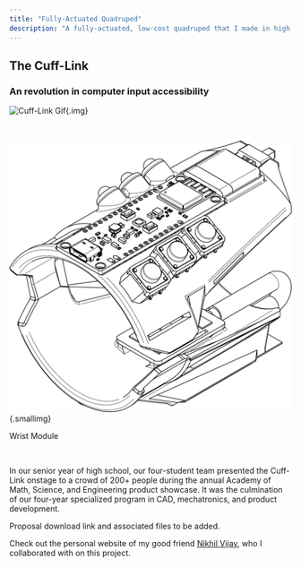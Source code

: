 ```yaml
---
title: "Fully-Actuated Quadruped"
description: "A fully-actuated, low-cost quadruped that I made in high school."
---
```


## The Cuff-Link

### An revolution in computer input accessibility

![Cuff-Link Gif](media/lowres_cufflinkgif.gif){.img}

<br>

![Cuff-Link Line Art](media/New_CuffLink_Drawing_v3_New_CuffLink.png){.smallimg}

<span class="centerelement">Wrist Module</span>

<br>

In our senior year of high school, our four-student team presented the Cuff-Link onstage to a crowd of 200+ people during the annual Academy of Math, Science, and Engineering product showcase. It was the culmination of our four-year specialized program in CAD, mechatronics, and product development.

<span class="space">Proposal download link and associated files to be added.</span>

Check out the personal website of my good friend [Nikhil Vijay](https://nkve.dev/index.html), who I collaborated with on this project.
